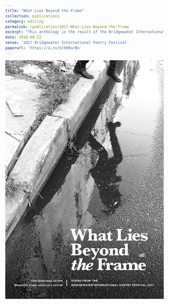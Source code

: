 ```yaml
---
title: "What Lies Beyond the Frame"
collection: publications
category: editing
permalink: /publication/2017-What-Lies-Beyond-the-Frame
excerpt: "This anthology is the result of the Bridgewater International Poetry Festival. In 2017, the festival occurred in January and was held at Bridgewater College, a small school nestled in the Shenandoah Valley. In this anthology, we have used poems read at this year's festival to attempt to answer the questions unasked by the title: what, exactly, lies beyond the frame? I hope you find the answer here satisfactory enough to look further beyond your own frame, whether it be the frame of your laptop, your window, or your doorway."
date: 2018-08-22
venue: '2017 Bridgewater International Poetry Festival'
paperurl: 'https://a.co/d/hH9urBn'
---
```

![We Are Residents Here cover](/images/What_Lies_Beyond_the_Frame.jpg)

